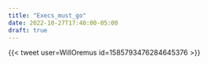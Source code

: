 ```yaml
---
title: "Execs_must_go"
date: 2022-10-27T17:40:00-05:00
draft: true
---
```

{{< tweet user=WillOremus id=1585793476284645376 >}}
<!--more-->
